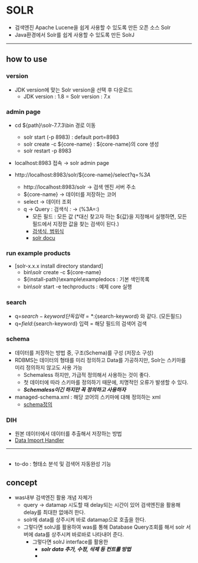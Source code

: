 # SOLR
- 검색엔진 Apache Lucene을 쉽게 사용할 수 있도록 만든 오픈 소스 Solr
- Java환경에서 Solr를 쉽게 사용할 수 있도록 만든 SolrJ

---

## how to use
### version
- JDK version에 맞는 Solr version을 선택 후 다운로드
  - JDK version : 1.8 = Solr version : 7.x

### admin page 
- cd ${path}\solr-7.7.3\bin 경로 이동
  - solr start (-p 8983) : default port=8983
  - solr create -c ${core-name} : ${core-name}의 core 생성 
  - solr restart -p 8983
- localhost:8983 접속 → solr admin page

- http://localhost:8983/solr/${core-name}/select?q=*%3A*
  - http://localhost:8983/solr → 검색 엔진 서버 주소
  - ${core-name} → 데이터를 저장하는 코어
  - select → 데이터 조회
  - q → Query : 검색식 *:* → (%3A=:) 
    - 모든 필드 : 모든 값 (*대신 찾고자 하는 ${값}을 지정해서 실행하면, 모든 필드에서 지정한 값을 찾는 검색이 된다.)
    - [검색식, 범위식](https://forest71.tistory.com/201?category=628611)
    - [solr docu](https://www.solrtutorial.com/solr-query-syntax.html)
    
### run example products
- [solr-x.x.x install directory standard]
  - bin\solr create -c ${core-name}
  - ${install-path}\example\exampledocs : 기본 색인목록 
  - bin\solr start -e techproducts : 예제 core 실행

### search
- q=${search-keyword} 단독 입력 = *:${search-keyword} 와 같다. (모든필드)
- q=${field}:${search-keyword} 입력 = 해당 필드의 검색어 검색 

### schema
- 데이터를 저장하는 방법 중, 구조(Schema)를 구성 (저장소 구성)
- RDBMS는 데이터의 형태를 미리 정의하고 Data를 가공하지만, Solr는 스키마를 미리 정의하지 않고도 사용 가능
  - Schemaless 하지만, 가급적 정의해서 사용하는 것이 좋다.
  - 첫 데이터에 따라 스키마를 정의하기 때문에, 치명적인 오류가 발생할 수 있다. 
  - ***Schemaless이긴 하지만 꼭 정의하고 사용하자***
- managed-schema.xml : 해당 코어의 스키마에 대해 정의하는 xml
  - [schema정의](https://since.tistory.com/5)

### DIH
- 원본 데이터에서 데이터를 추출해서 저장하는 방법
- [Data Import Handler](https://forest71.tistory.com/203?category=628611)

---

##
- to-do : 형태소 분석 및 검색어 자동완성 기능
## concept
- was내부 검색엔진 활용 개념 자체가
  - query -> datamap 시도할 때 delay되는 시간이 있어 검색엔진을 활용해 delay를 최대한 없애려 한다.
  - solr에 data를 상주시켜 바로 datamap으로 호출을 한다.
  - 그렇다면 solrJ를 활용하여 was를 통해 Database Query조회를 해서 solr 서버에 data를 상주시켜 바로바로 나타내어 준다.
    - 그렇다면 solrJ interface를 활용한
      - ***solr data 추가, 수정, 삭제 등 컨트롤 방법***
      - 